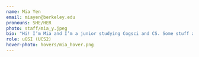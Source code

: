 ```yaml
---
name: Mia Yen
email: miayen@berkeley.edu
pronouns: SHE/HER
photo: staff/mia_y.jpeg
bio: "Hi! I’m Mia and I’m a junior studying Cogsci and CS. Some stuff about me: I’m a Virgo, huge Mind Coffee addict, and once I did a NYT Monday crossword in 3:57 :) Super excited to work with you this fall! "
role: uGSI (UCS2)
hover-photo: hovers/mia_hover.png
---
```

